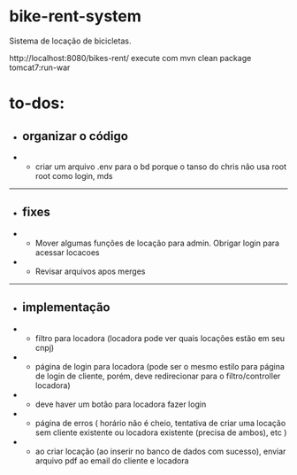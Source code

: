 # bike-rent-system

Sistema de locação de bicicletas.

http://localhost:8080/bikes-rent/
execute com mvn clean package tomcat7:run-war

# to-dos:

- ## organizar o código
- - criar um arquivo .env para o bd porque o tanso do chris não usa root root como login, mds

<hr>

- ## fixes
- - Mover algumas funções de locação para admin. Obrigar login para acessar locacoes
- - Revisar arquivos apos merges
<hr>

- ## implementação
- - filtro para locadora (locadora pode ver quais locações estão em seu cnpj)
- - página de login para locadora (pode ser o mesmo estilo para página de login de cliente, porém, deve redirecionar para o filtro/controller locadora)
- - deve haver um botão para locadora fazer login
- - página de erros ( horário não é cheio, tentativa de criar uma locação sem cliente existente ou locadora existente (precisa de ambos), etc )
- - ao criar locação (ao inserir no banco de dados com sucesso), enviar arquivo pdf ao email do cliente e locadora
